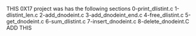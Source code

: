 THIS 0X17 project was has the following sections
0-print_dlistint.c
1-dlistint_len.c
2-add_dnodeint.c
3-add_dnodeint_end.c
4-free_dlistint.c
5-get_dnodeint.c
6-sum_dlistint.c
7-insert_dnodeint.c
8-delete_dnodeint.C
ADD THIS
